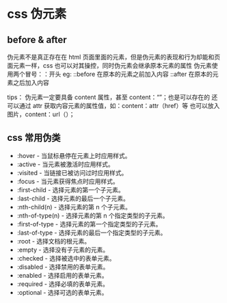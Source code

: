 # css 伪元素

## before & after

伪元素不是真正存在在 html 页面里面的元素，但是伪元素的表现和行为却能和页面元素一样，css 也可以对其操控，同时伪元素会继承原本元素的属性
伪元素使用两个冒号：：开头
eg:
::before 在原本的元素之前加入内容
::after 在原本的元素之后加入内容

tips：
伪元素一定要具备 content 属性，甚至 content：“”；也是可以存在的
还可以通过 attr 获取内容元素的属性值，如：content：attr（href）等
也可以放入图片，content：url（）；

## css 常用伪类

-   :hover - 当鼠标悬停在元素上时应用样式。
-   :active - 当元素被激活时应用样式。
-   :visited - 当链接已被访问过时应用样式。
-   :focus - 当元素获得焦点时应用样式。
-   :first-child - 选择元素的第一个子元素。
-   :last-child - 选择元素的最后一个子元素。
-   :nth-child(n) - 选择元素的第 n 个子元素。
-   :nth-of-type(n) - 选择元素的第 n 个指定类型的子元素。
-   :first-of-type - 选择元素的第一个指定类型的子元素。
-   :last-of-type - 选择元素的最后一个指定类型的子元素。
-   :root - 选择文档的根元素。
-   :empty - 选择没有子元素的元素。
-   :checked - 选择被选中的表单元素。
-   :disabled - 选择禁用的表单元素。
-   :enabled - 选择启用的表单元素。
-   :required - 选择必填的表单元素。
-   :optional - 选择可选的表单元素。

